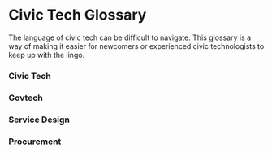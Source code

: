 # Civic Tech Glossary
The language of civic tech can be difficult to navigate. This glossary is a way of making it easier for newcomers or experienced civic technologists to keep up with the lingo.

### Civic Tech

### Govtech

### Service Design

### Procurement
